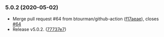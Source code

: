 ## <small>5.0.2 (2020-05-02)</small>

* Merge pull request #64 from btourman/github-action ([f17aeae](https://github.com/image-charts/mjml-chart/commit/f17aeae)), closes [#64](https://github.com/image-charts/mjml-chart/issues/64)
* Release v5.0.2. ([77737e7](https://github.com/image-charts/mjml-chart/commit/77737e7))



